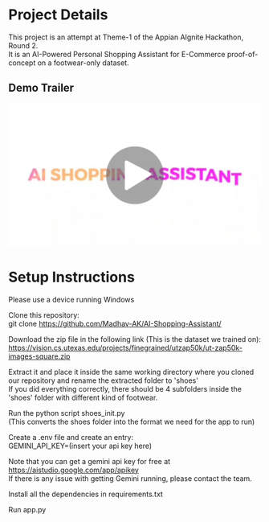 # Project Details

This project is an attempt at Theme-1 of the Appian AIgnite Hackathon, Round 2.  
It is an AI-Powered Personal Shopping Assistant for E-Commerce proof-of-concept on a footwear-only dataset.  


## Demo Trailer
[![Watch on YouTube](thumbnail2.jpg)](https://youtu.be/9WwNbp5zoGc)

# Setup Instructions

Please use a device running Windows  

Clone this repository:  
git clone https://github.com/Madhav-AK/AI-Shopping-Assistant/  

Download the zip file in the following link (This is the dataset we trained on):  
https://vision.cs.utexas.edu/projects/finegrained/utzap50k/ut-zap50k-images-square.zip  

Extract it and place it inside the same working directory where you cloned our repository and rename the extracted folder to 'shoes'  
If you did everything correctly, there should be 4 subfolders inside the 'shoes' folder with different kind of footwear.  

Run the python script shoes_init.py  
(This converts the shoes folder into the format we need for the app to run)  

Create a .env file and create an entry:  
GEMINI_API_KEY=(insert your api key here)  

Note that you can get a gemini api key for free at https://aistudio.google.com/app/apikey  
If there is any issue with getting Gemini running, please contact the team.  

Install all the dependencies in requirements.txt  

Run app.py  
